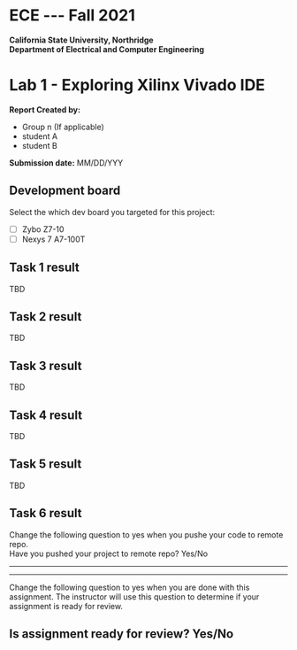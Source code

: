 # ECE --- Fall 2021
**California State University, Northridge**  
**Department of Electrical and Computer Engineering**  

# Lab 1 - Exploring Xilinx Vivado IDE

**Report Created by:**
- Group n (If applicable)
- student A
- student B

**Submission date:** MM/DD/YYY

## Development board
Select the which dev board you targeted for this project:
- [ ] Zybo Z7-10
- [ ] Nexys 7 A7-100T

## Task 1 result
TBD

## Task 2 result
TBD

## Task 3 result
TBD

## Task 4 result
TBD

## Task 5 result
TBD

## Task 6 result
Change the following question to yes when you pushe your code to remote repo.  
Have you pushed your project to remote repo? Yes/No

-------------
-------------
Change the following question to yes when you are done with this assignment. The instructor will use this question to determine if your assignment is ready for review.
## Is assignment ready for review? Yes/No
